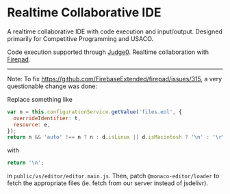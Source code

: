 # Realtime Collaborative IDE

A realtime collaborative IDE with code execution and input/output. Designed primarily for Competitive Programming and USACO.

Code execution supported through [Judge0](https://judge0.com/). Realtime collaboration with [Firepad](https://firepad.io/).

---

Note: To fix https://github.com/FirebaseExtended/firepad/issues/315, a very questionable change was done:

Replace something like

```javascript
var n = this.configurationService.getValue('files.eol', {
  overrideIdentifier: t,
  resource: e,
});
return n && 'auto' !== n ? n : d.isLinux || d.isMacintosh ? '\n' : '\r\n';
```

with

```javascript
return '\n';
```

in `public/vs/editor/editor.main.js`. Then, patch `@monaco-editor/loader` to fetch the appropriate files (ie. fetch from our server instead of jsdelivr).
